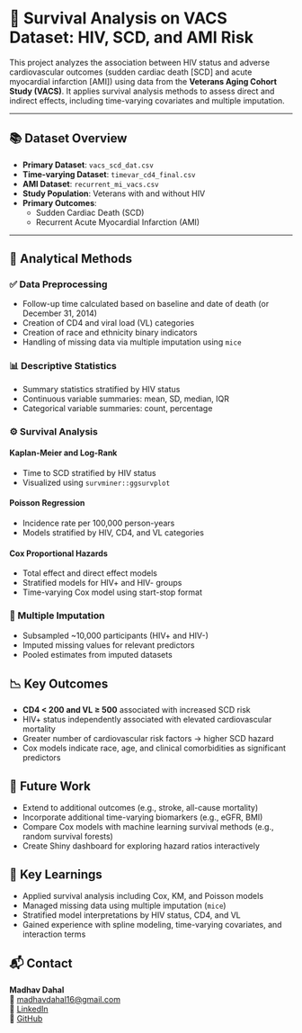 # 💊 Survival Analysis on VACS Dataset: HIV, SCD, and AMI Risk

This project analyzes the association between HIV status and adverse cardiovascular outcomes (sudden cardiac death [SCD] and acute myocardial infarction [AMI]) using data from the **Veterans Aging Cohort Study (VACS)**. It applies survival analysis methods to assess direct and indirect effects, including time-varying covariates and multiple imputation.

---

## 📚 Dataset Overview

- **Primary Dataset**: `vacs_scd_dat.csv`
- **Time-varying Dataset**: `timevar_cd4_final.csv`
- **AMI Dataset**: `recurrent_mi_vacs.csv`
- **Study Population**: Veterans with and without HIV
- **Primary Outcomes**: 
  - Sudden Cardiac Death (SCD)
  - Recurrent Acute Myocardial Infarction (AMI)

---

## 🧪 Analytical Methods

### ✅ Data Preprocessing
- Follow-up time calculated based on baseline and date of death (or December 31, 2014)
- Creation of CD4 and viral load (VL) categories
- Creation of race and ethnicity binary indicators
- Handling of missing data via multiple imputation using `mice`

### 📊 Descriptive Statistics
- Summary statistics stratified by HIV status
- Continuous variable summaries: mean, SD, median, IQR
- Categorical variable summaries: count, percentage

### ⚙️ Survival Analysis

#### Kaplan-Meier and Log-Rank
- Time to SCD stratified by HIV status
- Visualized using `survminer::ggsurvplot`

#### Poisson Regression
- Incidence rate per 100,000 person-years
- Models stratified by HIV, CD4, and VL categories

#### Cox Proportional Hazards
- Total effect and direct effect models
- Stratified models for HIV+ and HIV- groups
- Time-varying Cox model using start-stop format

### 🔄 Multiple Imputation
- Subsampled ~10,000 participants (HIV+ and HIV-)
- Imputed missing values for relevant predictors
- Pooled estimates from imputed datasets

## 📉 Key Outcomes

- **CD4 < 200 and VL ≥ 500** associated with increased SCD risk
- HIV+ status independently associated with elevated cardiovascular mortality
- Greater number of cardiovascular risk factors → higher SCD hazard
- Cox models indicate race, age, and clinical comorbidities as significant predictors
## 🔮 Future Work

- Extend to additional outcomes (e.g., stroke, all-cause mortality)
- Incorporate additional time-varying biomarkers (e.g., eGFR, BMI)
- Compare Cox models with machine learning survival methods (e.g., random survival forests)
- Create Shiny dashboard for exploring hazard ratios interactively



## 🧠 Key Learnings

- Applied survival analysis including Cox, KM, and Poisson models
- Managed missing data using multiple imputation (`mice`)
- Stratified model interpretations by HIV status, CD4, and VL
- Gained experience with spline modeling, time-varying covariates, and interaction terms



## 📬 Contact

**Madhav Dahal**  
📧 madhavdahal16@gmail.com  
🔗 [LinkedIn](https://www.linkedin.com/in/madhav-dahal-ms-9a1147b0)  
🔗 [GitHub](https://github.com/Madhav4487)

